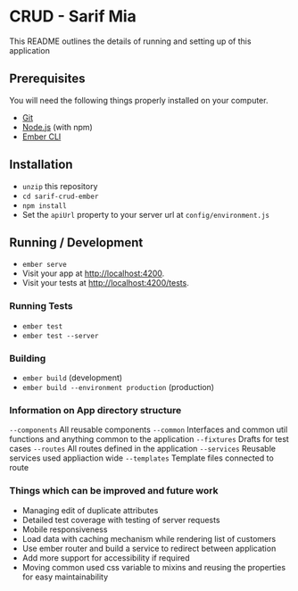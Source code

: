# CRUD - Sarif Mia

This README outlines the details of running and setting up of this application

## Prerequisites

You will need the following things properly installed on your computer.

- [Git](https://git-scm.com/)
- [Node.js](https://nodejs.org/) (with npm)
- [Ember CLI](https://cli.emberjs.com/release/)

## Installation

- `unzip` this repository
- `cd sarif-crud-ember`
- `npm install`
- Set the `apiUrl` property to your server url at `config/environment.js`

## Running / Development

- `ember serve`
- Visit your app at [http://localhost:4200](http://localhost:4200).
- Visit your tests at [http://localhost:4200/tests](http://localhost:4200/tests).

### Running Tests

- `ember test`
- `ember test --server`

### Building

- `ember build` (development)
- `ember build --environment production` (production)

### Information on App directory structure

`--components` All reusable components
`--common` Interfaces and common util functions and anything common to the application
`--fixtures` Drafts for test cases
`--routes` All routes defined in the application
`--services` Reusable services used appliaction wide
`--templates` Template files connected to route

### Things which can be improved and future work

- Managing edit of duplicate attributes
- Detailed test coverage with testing of server requests
- Mobile responsiveness
- Load data with caching mechanism while rendering list of customers
- Use ember router and build a service to redirect between application
- Add more support for accessibility if required
- Moving common used css variable to mixins and reusing the properties for easy maintainability
